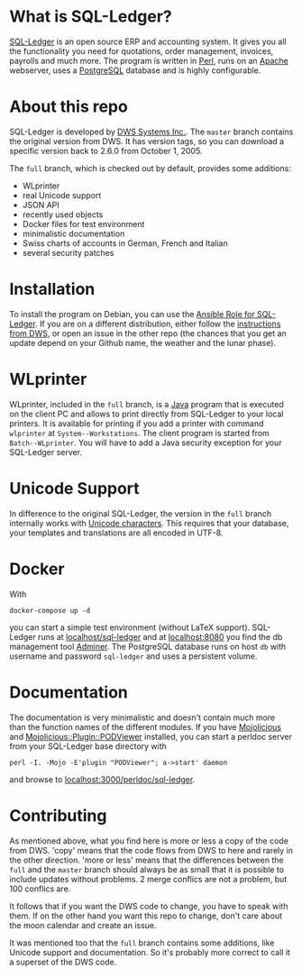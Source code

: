 # What is SQL-Ledger?

[SQL-Ledger](https://sql-ledger.com) is an open source ERP and accounting system. It gives you all the functionality you need for quotations, order management, invoices, payrolls and much more. The program is written in [Perl](https://www.perl.org), runs on an [Apache](https://httpd.apache.org) webserver, uses a [PostgreSQL](https://www.postgresql.org) database and is highly configurable.

# About this repo

SQL-Ledger is developed by [DWS Systems Inc.](https://sql-ledger.com). The `master` branch contains the original version from DWS. It has version tags, so you can download a specific version back to 2.6.0 from October 1, 2005.

The `full` branch, which is checked out by default, provides some additions:

* WLprinter
* real Unicode support
* JSON API
* recently used objects
* Docker files for test environment
* minimalistic documentation
* Swiss charts of accounts in German, French and Italian
* several security patches

# Installation

To install the program on Debian, you can use the [Ansible Role for SQL-Ledger](https://github.com/Tekki/ansible-sql-ledger). If you are on a different distribution, either follow the [instructions from DWS](https://sql-ledger.com/cgi-bin/nav.pl?page=source/readme.txt&title=README), or open an issue in the other repo (the chances that you get an update depend on your Github name, the weather and the lunar phase).

# WLprinter

WLprinter, included in the `full` branch, is a [Java](https://java.com) program that is executed on the client PC and allows to print directly from SQL-Ledger to your local printers. It is available for printing if you add a printer with command `wlprinter` at `System--Workstations`. The client program is started from `Batch--WLprinter`. You will have to add a Java security exception for your SQL-Ledger server.

# Unicode Support

In difference to the original SQL-Ledger, the version in the `full` branch internally works with [Unicode characters](https://perldoc.perl.org/perlunicode.html). This requires that your database, your templates and translations are all encoded in UTF-8.

# Docker

With

    docker-compose up -d

you can start a simple test environment (without LaTeX support). SQL-Ledger runs at [localhost/sql-ledger](http://localhost/sql-ledger) and at [localhost:8080](http://localhost:8080) you find the db management tool [Adminer](https://www.adminer.org). The PostgreSQL database runs on host `db` with username and password `sql-ledger` and uses a persistent volume.

# Documentation

The documentation is very minimalistic and doesn't contain much more than the function names of the different modules. If you have [Mojolicious](https://metacpan.org/pod/Mojolicious) and [Mojolicious::Plugin::PODViewer](https://metacpan.org/pod/Mojolicious::Plugin::PODViewer) installed, you can start a perldoc server from your SQL-Ledger base directory with

    perl -I. -Mojo -E'plugin "PODViewer"; a->start' daemon

and browse to [localhost:3000/perldoc/sql-ledger](http://localhost:3000/perldoc/sql-ledger).

# Contributing

As mentioned above, what you find here is more or less a copy of the code from DWS. 'copy' means that the code flows from DWS to here and rarely in the other direction. 'more or less' means that the differences between the `full` and the `master` branch should always be as small that it is possible to include updates without problems. 2 merge conflics are not a problem, but 100 conflics are.

It follows that if you want the DWS code to change, you have to speak with them. If on the other hand you want this repo to change, don't care about the moon calendar and create an issue.

It was mentioned too that the `full` branch contains some additions, like Unicode support and documentation. So it's probably more correct to call it a superset of the DWS code.
